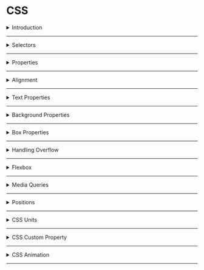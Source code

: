 # CSS


<details>
<summary>Introduction</summary>

### Introduction
__CSS__ stands for __Cascading Style Sheets__  
* CSS used in web development to apply styles to the html document.
* We can create Responsive webpages by combining HTML & CSS.
* Once we create style sheet with .css file, we can use it for multiple .html files.


##### syntax
```CSS 
selector{
  property1:value1;
  property2:value2;
}
```

##### apply CSS

1. **Inline**  
by using the HTML `style` attribute in the HTML elements.
```HTML
<tag style="property1: value1; property2: value2; ...">Content</tag>
```

2. **Internal**  
by using the HTML `style` element in the HTML head element.
```HTML 
<!DOCTYPE html>
<html>
  <head>
    <style>
        .heading{
         color:"green";
         background-color:"orange"
        }
    </style>
  </head>
  <body>
    <h1 class="heading">content</h1>
  </body>
</html>
```
3. **External**  
   by using the HTML `link` element to link an external CSS file.  
   In External Style Sheet, CSS property-values are defined in a separate .css file.

```HTML 
<!DOCTYPE html>
<html>
  <head>
    <link rel="stylesheet" href="styles.css" />
  </head>
  <body>
    <h1 class="heading">content</h1>
  </body>
</html>
```

```CSS 
.heading{
    color:green;
    background-color:orange;
}
```
* The HTML __rel__ attribute stands for a relationship of the linked document to the current document. In this case, it is a stylesheet.
* The HTML __href__ attribute stands for the URL/path of the CSS file.
* 


##### Fundamental Concepts

* Inheritance
* Specificity
* Cascade

##### Inheritance
Children Inherits the Parent Property is called Inheritance.
```CSS 
.parent{
    color:blue;  /*  Inherited Property */
    border:2px black solid;  /*  Non-Inherited Property */
}
```

##### Specificity
Specificity is how browsers decide which CSS property values are the most relevant to an HTML element.

1. !important
2. Inline
3. Id
4. Class
5. Tag
6. Universal

##### Cascade
The source order of CSS Rulesets matters. when two CSS Rulesets have equal specificity, the one that comes last in the CSS is applied.

</details>

---

<details>
<summary>Selectors</summary>

### Selectors
The CSS Selectors are used to select the HTML elements that we want to style.

1. Tag selector = same kind of tags selection
2. Id selector = only one particular element  selection
3. Class selector = group of elements selection
4. Attribute selector
5. Pseudo selector
6. Mixed selector 
7. Group selection
8. Universal Selector 

##### Specificity
CSS Specificity is how browsers decide which CSS property values are the most relevant to an HTML element and apply those CSS property values to the HTML element.  

selector priority from High to Low:  

1. !important
2. inline styles
3. id selector
4. class selector
5. tag selector
6. Universal selector


##### Tag Selector
```HTML 
 <p>I am Tag Selector</p>
 <p>I am Tag Selector</p>
 <p>I am Tag Selector</p>
```

```CSS 
p{
    color:red;
    background-color: yellow;
}
```

##### Id Selector
```HTML 
 <p id="myParagraph">I am ID Selector</p>
 <p>I am Tag Selector</p>
 <p>I am Tag Selector</p>
```

```CSS 
#myParagraph{
    color:red;
    background-color: yellow;
}
```

##### class Selector
We can provide multiple class names separated by space as a value to the HTML class attribute.
`<tag class="name1 name2 name3 name4 ...">Content</tag>`

```HTML 
 <p id="myParagraph">I am ID Selector</p>
 <p class="my-paragraph">I am Tag Selector</p>
 <p class="my-paragraph">I am Tag Selector</p>
```

```CSS 
.my-paragraph{
    color:red;
    background-color: yellow;
}
```

##### Attribute Selector

```HTML 
<input type="text" placeholder="textbox">

<input type="password" placeholder="password">
```

```CSS 

input[type]{
    padding:10px;
    border-radius: 10px;
}

input[type="password"]{
    background-color: orange;
}
```

##### Psedo selector
psedo selector is a dynamic selector  
`selector:event`

```HTML 
 <h1 class="heading-element">Please put cursor on me</h1>

    <input class="textbox" type="text" placeholder="please focus on me"/>
```

```CSS 
.heading-element:hover{
    box-shadow:0 0 10px black;
}

.textbox:focus{
    box-shadow: 0 0 10px black;
}

```

##### Mixed Selector

```HTML 
  <div class="parent">
        <h1 class="child">I am First Child</h1>
        <h1>I am Second Child</h1>
    </div>
```

```CSS 
.parent .child{
    padding:10px;
    color:orange;
    background-color: green;
    border-radius: 10px;
}
```

##### Group Selection

```HTML 
  <h1 class="class-heading">Class Selection</h1>
  <h1 id="id-heading">Id Selection</h1>
```

```CSS 
.class-heading, #id-heading{
    padding: 10px;
    background-color: green;
    border-radius: 10px;
    box-shadow: 0 0 10px black;
}
```

##### Universal Selector
The universal selector selects all the HTML elements in an HTML document.  

```HTML 
<div>1</div>
<div id="myBox">2</div>
<div class="my-box">3</div>
```

```CSS 
* {
    color: orange;
}
```

</details>

---

<details>
<summary>Properties</summary>

### Properties

1. Alignment
2. Text Properties
3. Background Properties
4. Box Properties
5. Gradients
6. Handling Overflow
7. Flexbox
8. Media Queries
9. Positions
10. Table

</details>

---

<details>
<summary>Alignment</summary>

### Alignment
`text-align` property specifies the horizontal alignment of the text in an HTML element.

  - `text-align:left;`
  - `text-align:center;`
  - `text-align:right;`

</details>

---

<details>
<summary>Text Properties</summary>

### Text Properties

##### color
* `color:"orange";`
* `color:#ffffff`

##### font styles
* `font-family:"Roboto";`
* `font-size: 28px;`
* `font-style:italic;`
* `font-weight:bold;`
* `text-decoration: underline;`
* `text-transform: uppercase;`

##### text spacing
* `text-indent: 200px;`
* `letter-spacing:5px;`
* `line-height: 10px;`
* `word-spacing: 20px;`

##### text shadow
* `text-shadow:0 0 3px red;`

</details>

---

<details>
<summary>Background Properties</summary>


### Background Properties

1. background-color
2. background-image
3. background-repeat
4. background-attachment
5. background-position
6. background-size


##### background-color
  * `background-color: "orange";`
  * `background-color: transparent;`

##### background-image
  * `background-image: url("source/bg-image.jpg");`
  * `linear-gradient(45deg,black,red,green);` 
  * `linear-gradient(to left,black,red,green);` 
  * `radial-gradient(black,red,green);`

##### background-repeat
   * `background-repeat:repeat;`
   * `background-repeat:no-repeat;`
   * `background-repeat:repeat-x;`
   * `background-repeat:repeat-y;`

##### background-attachment   
   * `background-attachment: scroll;`
   * `background-attachment: fixed;`

##### background-position
   `background-position: top left;`
   ![Background Position](./assets/background-position.jpg)

##### All Backgrounds Shortcut
```CSS
shortcut{
background:color image repeat attachment position;
}
```
  * `background:red url("./source/lion.jpg") no-repeat scroll center center;`
 

##### background-size
  `background-size:cover;`

</details>

---

<details>
<summary>Box Properties</summary>

### Box Properties
1. width & height
2. border
3. padding
4. margin
5. outline

![Box Properties](assets/box-properties.jpg)

### CSS Box Model

* __Content__ - The content of the box, where text and images appear.
* __Padding__ - A transparent space between the content and the border.
* __Border__ - A borderline that goes around the padding and content. 
* __Margin__ - A transparent space outside the border.

##### Intrinsic vs Extrinsic
* some elements have a natural size set by default, we call it Intrinsic size.
* If we set a specific size to an element, we call an Extrinsic size.

##### width & height
It gives HTML element width & height
  * `width:100px;`
  * `height:100px;`
  * `min-width:100px;`
  * `max-width:400px;`
  * `min-height:100px;`
  * `max-height:400px;`

##### border
   * `border-style: dashed;`
   * `border-width: 5px;`
   * `border-color: orange;`
   * border shortcut
     - `border:styleName width color;`
     - `border: 5px dashed orange;`
        - ``border-left:5px solid greenyellow;``
   * `border-radius:10px;`
      - `border-top-right-radius:10px;`
   * supporting properties
     - top
     - right
     - bottom
     - left

##### padding
The space between border and content.
   * `padding:10px;`(TRBL)
   * `padding-top:10px;`
   * `padding-right:10px;`
   * `padding-bottom:10px;`
   * `padding-left:10px;`

##### margin
The space between border and outline
 * `margin:auto;`
 * `margin:50px;`(TRBL)
 * `margin-top: 50px;`
 * `margin-right:50px;`
 * `margin-bottom: 50px;`
 * `margin-left: 50px;`

##### outline
* `outline-style: dashed;`
* `outline-width: 5px;`
* `outline-color: orange;`
* border shortcut
  - `outline:styleName width color;`
  - `outline: 5px dashed orange;`
     - `outline-left:5px solid greenyellow;`
* supporting properties
  - top
  - right
  - bottom
  - left

##### Box-sizing property
The box-sizing CSS property sets how the total width and height of an element are calculated.

Box-Sizing property has the following values:
1. content-box (default)
2. border-box


* __content-box__: (Default) The width and height properties include only content, but they do not include the padding, border, or margin.

```CSS 
.container {
  width: 160px;
  height: 80px;
  padding: 20px;
  margin: 10px;
  border: 8px solid red;
  box-sizing: content-box;

  /* Total width: 160px + (2 * 20px) + (2 * 8px) = 216px
     Total height: 80px + (2 * 20px) + (2 * 8px) = 136px
     Content box width: 160px
     Content box height: 80px */
}
```
* __border-box__: The width and height properties include the content, padding, and border, but they do not include the margin.

```CSS 
.container {
  width: 160px;
  height: 80px;
  padding: 20px;
  margin: 10px;
  border: 8px solid red;
  box-sizing: content-box;

  /* Total width: 160px
     Total height: 80px
     Content box width: 160px - (2 * 20px) - (2 * 8px) = 104px
     Content box height: 80px - (2 * 20px) - (2 * 8px) = 24px */
}
```

##### Box Shadow
* `box-shadow:x y blur color;`
* `box-shadow:0 0 10px black;`

</details>

---

<details>
<summary>Handling Overflow</summary>

### Handling Overflow

content overflow can be handled using the CSS overflow property.
overflow : child element is not overflowed on parent element.

1. visible (default)=> CSS tries to avoid data loss. Hence, the `overflow:visible;` is the default value for it.
   * `overflow:visible;`
2. hidden => The overflow is clipped, and the rest of the content will be invisible.
   * `overflow: hidden;`
3. scroll => The overflow is clipped, and a scrollbar is added to see the rest of the content.
   *  `overflow: scroll;`
   *  `overflow-x: scroll;`
   *  `overflow-y: scroll;`
4. auto => It is similar to scroll, but it adds scrollbars only when necessary.
  *  `overflow: auto;`

</details>

---

<details>
<summary>Flexbox</summary>

### Flexbox

##### Layout
A Layout is a pattern to structure the information and arrange the elements on the website.  
Methods to Design a Layout:  
Mainly, there are two methods that help design the webpage layout.

1. Flexbox(stable)
2. CSS Grid(Advanced & Fast growing but not stable)


##### Flexbox
Flexbox is a layout method that helps to arrange the HTML elements in rows(harizontally) or columns(vertically).  
A responsive website will automatically adjust for different screen sizes and viewports.
Flexbox Layout with CSS Properties:
* display
  - flex
  - inline-flex
  - grid
  - none
* flex-direction
  - The Flex Direction specifies the direction of the flex items in the Flexbox Container.
  - row
  - column
* justify-content
  - The justify-content property specifies the alignment of flex items along the main axis.
  - justify content property can have the following values:
    - flex-start (default)=> All the elements will arrange to the start of the container.
    - center => All the elements will arrange to the center of the    container.
    - flex-end => All the elements will arrage to the end of the    container.
    - space-between => Left over space will be arrange in between the  flex items.
    - space-around => Every flex item will get space around them.
* align-items
  - The align-items property specifies the alignment of flex items along the cross-axis.
  - Align items property can have the following values:

     - stretch (default)=> will stretch its available height.
     - flex-start => will be at the starting of the flex container.
     - center => will be at the center of the available height.
     - flex-end => will be at the ending point of the available height.
* flex-wrap
  - The flex-wrap property arranges the flex items in multiple lines.
  - Flex wrap property can have the following values:
    - nowrap(default)
    - wrap
    - wrap-reverse

* align-self
   - The align self property specifies the alignment of individual flex items along the cross axis.
   - Align self property can have following values:

      - flex-start
      - center 
      - flex-end
      - stretch
      - auto(default)

If the value of align-self is auto, then the align-items value of its Flex container gets inherited.

* order
  - The order property specifies the order of flex items in the Flex container.

  - order property has the following values:

    - 0 (default)
    - +ve values
    - -ve values


##### Block vs Inline
* The block-level element always starts on a new line.
It always takes up the full width available

* The inline element does not start on a new line.
It only takes up as much width as necessary.
</details>

---

<details>
<summary>Media Queries</summary>

### Media Queries

##### Responsiveness 
 perfectly fit for all the different screen sizes.

##### Media Query
Media queries play a crucial part while developing Responsive Layouts.
We can create a responsive website using media queries or flexbox without Bootstrap.
Using Media queries, we can conditionally apply styles based on the device type (e.g. printers, TVs, etc.) and media features (e.g. viewport width, etc.).

##### syntax:

```CSS 
@media media-type and (media-feature-expression){

/* CSS rules go here */

}
```

* __Media Type__: Media type describes the general category of devices. Possible types of media are screen, print, tv, all, etc.  
* __Media Feature__: Using Media Features, we can write Media Query for a specific feature. Examples: width, height, orientation, etc.

##### Media Types 
possible types of media are:
* screen => For all screened devices (mobile, laptops, tablets, ...etc)
* print = For printers
* tv => For Televisions
* all => Matches all types of devices and more...

##### screen
```CSS
@media screen and (max-width: 800px) {
    .bg-container {
        background-color: deepskyblue;
    }
}

@media screen and (max-width: 799px) {
    .bg-container {
        background-color: orange;
    }
}

@media screen and (min-width: 801px) {
    .bg-container {
        background-color: yellowgreen;
    }
}
```

##### Logica Operators
* and
* not
* comma

###### and

using and operator can combine mutiple Media Features.  
syntax:

```CSS
@media (media-feature-expression) and (media-feature-expression){
/* CSS rules go here */
}
```

we can also join media feature with a media type.
syntax:  

```CSS 
@media media-type and (media-feature-expression){
/* CSS rules go here */
}
```

##### not
The not operator is a Media Query Modifier. It negates the entire Media Query result.
If you use the not operator, you must also specify a media type.

syntax:

```CSS 
@media not screen and (min-width:600px){
	/* CSS rules go here */
}
```

##### comma
Using ,(comma) operator we can combine multiple Media Queries.
```CSS 
@media (orientation: landscape), (min-width: 600px) {
    .bg-container {
        background: yellowgreen;
    }
}
```


##### Orientation

The two most common types of orientation are:

landscape => The width of the device is greater than the height.
portrait => The height of the device is greater than the width.

```CSS 

@media (orientation: landscape) {
    .bg-container {
        background-color: orange;
    }
}

@media (orientation: portrait) {
    .bg-container {
        background-color: yellowgreen;
    }
}
```

##### print
```CSS 
@media print {
    .heading {
        color: green;
    }
}
```

</details>

---

<details>
<summary>Positions</summary>

### Positions

##### position properties 
1. `position:static;`
2. `position:relative;`
3. `position:absolute;`
4. `position:fixed;`
5. `position:sticky;`
   
---

* __static__ => default position of any html element 
* __relative__ => this positioned relative to its own
* __absolute__ => this is positioned relative to its parent
* __fixed__ => this is to fix an element in the given position
* __sticky__ => this is to stick an element in the given position

##### supporting properties:
`top,right,bottom,left`

##### z-index
z-index =>  layers position  
`z-index:1;`

```CSS 
.selector{
    background-color:yellow;
    position:absolute;
    left:20px;
    top:20px;
    z-index:4;
}
```
</details>

---

<details>
<summary>CSS Units</summary>

### CSS Units

* pixel : pixels are fixed size
  - `width:100px;`
* viewport : view port is depended on device size
  -  `width:100vw;`
  -  `width:100vh;`
* percentage : percentage is depended on parent container
  - `width:100%;`

</details>

---

<details>
<summary>CSS Custom Property</summary>

### CSS Custom Property
A CSS custom property is most commonly thought of as a variable in CSS.

* variable creation : --variable
* use variable : var(--variable)

```CSS 
.card {
  --spacing: 2px;
  padding: var(--spacing);
  margin-bottom: var(--spacing);
}
```

If the custom property has to be accessed through the entire HTML document, declare it inside the :root pseudo-class.

```CSS 
:root {
  --main-bg-color: brown;
}

.card-1 {
  color: white;
  background-color: var(--main-bg-color);
}
```

</details>

---


<details>
<summary>CSS Animation</summary>

### CSS Animation

To create animations using CSS, you can use the __@keyframes__ rule along with CSS properties like 

1. `animation-name:anyName;`
2. `animation-duration:3s;`
3. `animation-iteration-count:1 / infinite;` => reputation
4. `animation-timing-function:linear / ease-in / ease-out;`
5. `animation-delay:3s;`

```CSS 
shortcut{
animation:name duration iteration-count timing-function delay;
}
```

##### procedure
step1 => define your element
step2 => apply animation rules


First, define your animation using @keyframes:

```CSS 
.myAnimation:hover{
    animation:animationEffects 2s infinite linear 1s;
}
```

```CSS 
@keyframes animationEffects {
    0%{
        transform:rotate(0deg);
        border:solid 8px green;
    }

    50%{
        transform:rotate(180deg);
        border:solid 8px red;
    }

    100%{
        transform:rotate(360deg);
        border:solid 8px blue;
    }
}
```

</details>

---